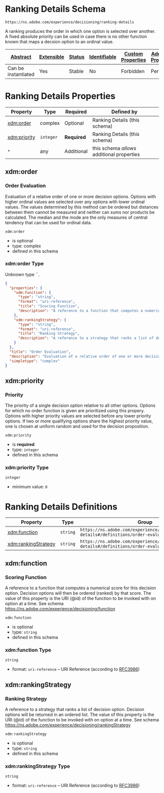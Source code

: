 
# Ranking Details Schema

```
https://ns.adobe.com/experience/decisioning/ranking-details
```

A ranking produces the order in which one option is selected over another. A fixed absolute priority can be used in case there is no other function known that maps a decsion option to an ordinal value.

| [Abstract](../../../../abstract.md) | [Extensible](../../../../extensions.md) | [Status](../../../../status.md) | [Identifiable](../../../../id.md) | [Custom Properties](../../../../extensions.md) | [Additional Properties](../../../../extensions.md) | Defined In |
|-------------------------------------|-----------------------------------------|---------------------------------|-----------------------------------|------------------------------------------------|----------------------------------------------------|------------|
| Can be instantiated | Yes | Stable | No | Forbidden | Permitted | [adobe/experience/decisioning/ranking-details.schema.json](adobe/experience/decisioning/ranking-details.schema.json) |

# Ranking Details Properties

| Property | Type | Required | Defined by |
|----------|------|----------|------------|
| [xdm:order](#xdmorder) | complex | Optional | Ranking Details (this schema) |
| [xdm:priority](#xdmpriority) | `integer` | **Required** | Ranking Details (this schema) |
| `*` | any | Additional | this schema *allows* additional properties |

## xdm:order
### Order Evaluation

Evaluation of a relative order of one or more decision options. Options with higher ordinal values are selected over any options with lower ordinal values. The values determined by this method can be ordered but distances between them cannot be measured and neither can sums nor products be calculated. The median and the mode are the only measures of central tendency that can be used for ordinal data.

`xdm:order`
* is optional
* type: complex
* defined in this schema

### xdm:order Type

Unknown type ``.

```json
{
  "properties": {
    "xdm:function": {
      "type": "string",
      "format": "uri-reference",
      "title": "Scoring Function",
      "description": "A reference to a function that computes a numerical score for this decision option. Decision options will then be ordered (ranked) by that score. The value of this property is the URI (@id) of the function to be invoked with on option at a time. See schema https://ns.adobe.com/experience/decisioning/function"
    },
    "xdm:rankingStrategy": {
      "type": "string",
      "format": "uri-reference",
      "title": "Ranking Strategy",
      "description": "A reference to a strategy that ranks a list of decision option. Decision options will be returned in an ordered list. The value of this property is the URI (@id) of the function to be invoked with on option at a time. See schema https://ns.adobe.com/experience/decisioning/rankingStrategy"
    }
  },
  "title": "Order Evaluation",
  "description": "Evaluation of a relative order of one or more decision options. Options with higher ordinal values are selected over any options with lower ordinal values. The values determined by this method can be ordered but distances between them cannot be measured and neither can sums nor products be calculated. The median and the mode are the only measures of central tendency that can be used for ordinal data.",
  "simpletype": "complex"
}
```





## xdm:priority
### Priority

The priority of a single decision option relative to all other options. Options for which no order function is given are prioritized using this propery. Options with higher priority values are selected before any lower priority options. If two or more qualifying options share the highest priority value, one is chosen at uniform random and used for the decision proposition.

`xdm:priority`
* is **required**
* type: `integer`
* defined in this schema

### xdm:priority Type


`integer`
* minimum value: `0`






# Ranking Details Definitions

| Property | Type | Group |
|----------|------|-------|
| [xdm:function](#xdmfunction) | `string` | `https://ns.adobe.com/experience/decisioning/ranking-details#/definitions/order-evaluation` |
| [xdm:rankingStrategy](#xdmrankingstrategy) | `string` | `https://ns.adobe.com/experience/decisioning/ranking-details#/definitions/order-evaluation` |

## xdm:function
### Scoring Function

A reference to a function that computes a numerical score for this decision option. Decision options will then be ordered (ranked) by that score. The value of this property is the URI (@id) of the function to be invoked with on option at a time. See schema https://ns.adobe.com/experience/decisioning/function

`xdm:function`
* is optional
* type: `string`
* defined in this schema

### xdm:function Type


`string`
* format: `uri-reference` – URI Reference (according to [RFC3986](https://tools.ietf.org/html/rfc3986))






## xdm:rankingStrategy
### Ranking Strategy

A reference to a strategy that ranks a list of decision option. Decision options will be returned in an ordered list. The value of this property is the URI (@id) of the function to be invoked with on option at a time. See schema https://ns.adobe.com/experience/decisioning/rankingStrategy

`xdm:rankingStrategy`
* is optional
* type: `string`
* defined in this schema

### xdm:rankingStrategy Type


`string`
* format: `uri-reference` – URI Reference (according to [RFC3986](https://tools.ietf.org/html/rfc3986))





